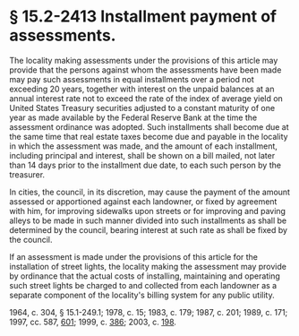 # § 15.2-2413 Installment payment of assessments.

<p>The locality making assessments under the provisions of this article may provide that the persons against whom the assessments have been made may pay such assessments in equal installments over a period not exceeding 20 years, together with interest on the unpaid balances at an annual interest rate not to exceed the rate of the index of average yield on United States Treasury securities adjusted to a constant maturity of one year as made available by the Federal Reserve Bank at the time the assessment ordinance was adopted. Such installments shall become due at the same time that real estate taxes become due and payable in the locality in which the assessment was made, and the amount of each installment, including principal and interest, shall be shown on a bill mailed, not later than 14 days prior to the installment due date, to each such person by the treasurer.</p><p>In cities, the council, in its discretion, may cause the payment of the amount assessed or apportioned against each landowner, or fixed by agreement with him, for improving sidewalks upon streets or for improving and paving alleys to be made in such manner divided into such installments as shall be determined by the council, bearing interest at such rate as shall be fixed by the council.</p><p>If an assessment is made under the provisions of this article for the installation of street lights, the locality making the assessment may provide by ordinance that the actual costs of installing, maintaining and operating such street lights be charged to and collected from each landowner as a separate component of the locality's billing system for any public utility.</p><p>1964, c. 304, § 15.1-249.1; 1978, c. 15; 1983, c. 179; 1987, c. 201; 1989, c. 171; 1997, cc. 587, <a href='http://lis.virginia.gov/cgi-bin/legp604.exe?971+ful+CHAP0601'>601</a>; 1999, c. <a href='http://lis.virginia.gov/cgi-bin/legp604.exe?991+ful+CHAP0386'>386</a>; 2003, c. <a href='http://lis.virginia.gov/cgi-bin/legp604.exe?031+ful+CHAP0198'>198</a>.</p>